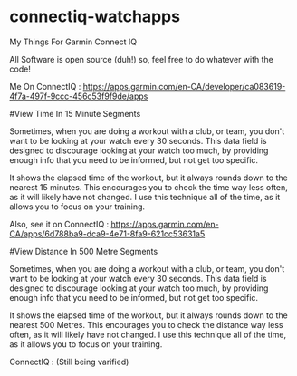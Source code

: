 # connectiq-watchapps
My Things For Garmin Connect IQ

All Software is open source (duh!) so, feel free to do whatever with the code!

Me On ConnectIQ : https://apps.garmin.com/en-CA/developer/ca083619-4f7a-497f-9ccc-456c53f9f9de/apps


#View Time In 15 Minute Segments

Sometimes, when you are doing a workout with a club, or team, you don't want to be looking at your watch every 30 seconds. This data field is designed to discourage looking at your watch too much, by providing enough info that you need to be informed, but not get too specific.

It shows the elapsed time of the workout, but it always rounds down to the nearest 15 minutes. This encourages you to check the time way less often, as it will likely have not changed. I use this technique all of the time, as it allows you to focus on your training. 

Also, see it on ConnectIQ : https://apps.garmin.com/en-CA/apps/6d788ba9-dca9-4e71-8fa9-621cc53631a5

#View Distance In 500 Metre Segments


Sometimes, when you are doing a workout with a club, or team, you don't want to be looking at your watch every 30 seconds. This data field is designed to discourage looking at your watch too much, by providing enough info that you need to be informed, but not get too specific.

It shows the elapsed time of the workout, but it always rounds down to the nearest 500 Metres. This encourages you to check the distance way less often, as it will likely have not changed. I use this technique all of the time, as it allows you to focus on your training. 

ConnectIQ : (Still being varified)
